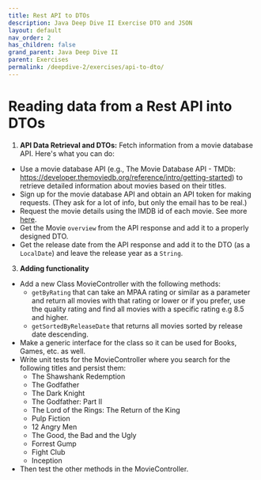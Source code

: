 ```yaml
---
title: Rest API to DTOs
description: Java Deep Dive II Exercise DTO and JSON
layout: default
nav_order: 2
has_children: false
grand_parent: Java Deep Dive II
parent: Exercises
permalink: /deepdive-2/exercises/api-to-dto/
---
```


# Reading data from a Rest API into DTOs

1. **API Data Retrieval and DTOs:**
Fetch information from a movie database API. Here's what you can do:

- Use a movie database API (e.g., The Movie Database API - TMDb: <https://developer.themoviedb.org/reference/intro/getting-started>) to retrieve detailed information about movies based on their titles.
- Sign up for the movie database API and obtain an API token for making requests. (They ask for a lot of info, but only the email has to be real.)
- Request the movie details using the IMDB id of each movie. See more [here](https://developer.themoviedb.org/reference/find-by-id).
- Get the Movie `overview` from the API response and add it to a properly designed DTO.
- Get the release date from the API response and add it to the DTO (as a `LocalDate`) and leave the release year as a `String`.

3. **Adding functionality**

- Add a new Class MovieController with the following methods:
  - `getByRating` that can take an MPAA rating or similar as a parameter and return all movies with that rating or lower or if you prefer, use the quality rating and find all movies with a specific rating e.g 8.5 and higher.
  - `getSortedByReleaseDate` that returns all movies sorted by release date descending.
- Make a generic interface for the class so it can be used for Books, Games, etc. as well.
- Write unit tests for the MovieController where you search for the following titles and persist them:
  - The Shawshank Redemption
  - The Godfather
  - The Dark Knight
  - The Godfather: Part II
  - The Lord of the Rings: The Return of the King
  - Pulp Fiction
  - 12 Angry Men
  - The Good, the Bad and the Ugly
  - Forrest Gump
  - Fight Club
  - Inception
- Then test the other methods in the MovieController.
